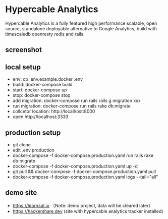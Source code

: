 # Hypercable Analytics

Hypercable Analytics is a fully featured high performance scalable, open source, standalone deployable alternative to Google Analytics, build with timescaledb openresty redis and rails.

## screenshot

[](https://l.ruby-china.com/photo/hooopo/4da95824-f7d6-4a30-a91b-aa1db73186e3.png!large)


## local setup

* env: cp .env.example.docker .env
* build: docker-compose build
* start: docker-compose up
* stop: docker-compose stop
* add migration: docker-compose run rails rails g migration xxx
* run migration: docker-compose run rails rake db:migrate
* collcetor location: http://localhost:8000
* open http://localhost:3333


## production setup

* git clone 
* edit .env.production
* docker-compose -f docker-compose.production.yaml run rails  rake db:migrate
* docker-compose -f docker-compose.production.yaml up -d
* git pull && docker-compose -f docker-compose.production.yaml pull
* docker-compose -f docker-compose.production.yaml logs --tail="all"

## demo site

* https://learnsql.io （Note: demo project, data will be cleared later）
* https://hackershare.dev (site with hypercable analytics tracker installed)

